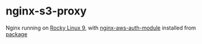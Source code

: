# nginx-s3-proxy

Nginx running on [Rocky Linux 9](https://rockylinux.org/), with [nginx-aws-auth-module](https://github.com/kaltura/nginx-aws-auth-module/tree/master) installed from [package](https://nginx-extras.getpagespeed.com/modules/aws-auth/)
